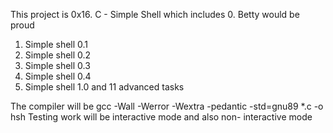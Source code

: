 This project is 0x16. C - Simple Shell
which includes 
0. Betty would be proud
1. Simple shell 0.1
2. Simple shell 0.2
3. Simple shell 0.3
4. Simple shell 0.4
5. Simple shell 1.0 and 11 advanced tasks

The compiler will be 
    gcc -Wall -Werror -Wextra -pedantic -std=gnu89 *.c -o hsh
Testing work will be interactive mode and also non- interactive mode
